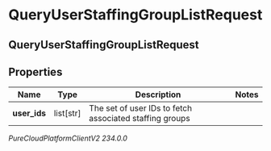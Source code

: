 # QueryUserStaffingGroupListRequest

## QueryUserStaffingGroupListRequest

## Properties

|Name | Type | Description | Notes|
|------------ | ------------- | ------------- | -------------|
| **user_ids** | list[str] | The set of user IDs to fetch associated staffing groups | |



_PureCloudPlatformClientV2 234.0.0_
